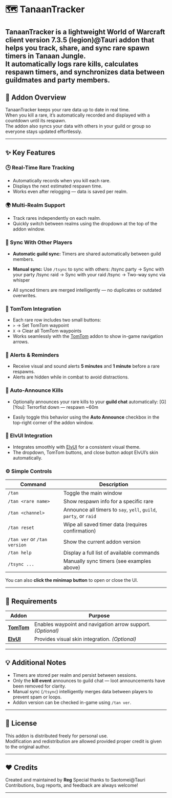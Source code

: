 # 🗺️ TanaanTracker

**TanaanTracker** is a lightweight **World of Warcraft** client version 7.3.5 (legion)@Tauri addon that helps you **track, share, and sync rare spawn timers** in **Tanaan Jungle**.  
It automatically logs rare kills, calculates respawn timers, and synchronizes data between guildmates and party members.
---

## 📘 Addon Overview

TanaanTracker keeps your rare data up to date in real time.  
When you kill a rare, it’s automatically recorded and displayed with a countdown until its respawn.  
The addon also syncs your data with others in your guild or group so everyone stays updated effortlessly.

---

## ✨ Key Features

### 🕒 Real-Time Rare Tracking
- Automatically records when you kill each rare.  
- Displays the next estimated respawn time.  
- Works even after relogging — data is saved per realm.

### 🌍 Multi-Realm Support
- Track rares independently on each realm.  
- Quickly switch between realms using the dropdown at the top of the addon window.

### 🔄 Sync With Other Players
- **Automatic guild sync:** Timers are shared automatically between guild members.  
- **Manual sync:** Use `/tsync` to sync with others:
/tsync party → Sync with your party
/tsync raid → Sync with your raid
/tsync <player> → Two-way sync via whisper

- All synced timers are merged intelligently — no duplicates or outdated overwrites.

### 🧭 TomTom Integration
- Each rare row includes two small buttons:
- `>` → Set TomTom waypoint  
- `X` → Clear all TomTom waypoints  
- Works seamlessly with the [TomTom](https://www.curseforge.com/wow/addons/tomtom) addon to show in-game navigation arrows.

### 🔔 Alerts & Reminders
- Receive visual and sound alerts **5 minutes** and **1 minute** before a rare respawns.  
- Alerts are hidden while in combat to avoid distractions.

### 💬 Auto-Announce Kills
- Optionally announces your rare kills to your **guild chat** automatically:
[G] [You]: Terrorfist down — respawn ~60m

- Easily toggle this behavior using the **Auto Announce** checkbox in the top-right corner of the addon window.

### 🧩 ElvUI Integration
- Integrates smoothly with [ElvUI](https://www.tukui.org/) for a consistent visual theme.  
- The dropdown, TomTom buttons, and close button adopt ElvUI’s skin automatically.

### ⚙️ Simple Controls
| Command | Description |
|----------|-------------|
| `/tan` | Toggle the main window |
| `/tan <rare name>` | Show respawn info for a specific rare |
| `/tan <channel>` | Announce all timers to `say`, `yell`, `guild`, `party`, or `raid` |
| `/tan reset` | Wipe all saved timer data (requires confirmation) |
| `/tan ver` or `/tan version` | Show the current addon version |
| `/tan help` | Display a full list of available commands |
| `/tsync ...` | Manually sync timers (see examples above) |

You can also **click the minimap button** to open or close the UI.

---

## 🧱 Requirements

| Addon | Purpose |
|--------|----------|
| **[TomTom](https://www.curseforge.com/wow/addons/tomtom)** | Enables waypoint and navigation arrow support. *(Optional)* |
| **[ElvUI](https://www.tukui.org/)** | Provides visual skin integration. *(Optional)* |

---

## 💡 Additional Notes
- Timers are stored per realm and persist between sessions.
- Only the **kill event** announces to guild chat — loot announcements have been removed for clarity.
- Manual sync (`/tsync`) intelligently merges data between players to prevent spam or loops.
- Addon version can be checked in-game using `/tan ver`.

---

## 📜 License
This addon is distributed freely for personal use.  
Modification and redistribution are allowed provided proper credit is given to the original author.

---

## ❤️ Credits
Created and maintained by **Reg**
Special thanks to Saotomei@Tauri
Contributions, bug reports, and feedback are always welcome!

---


